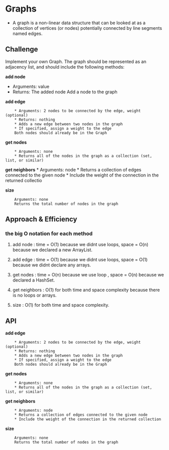 # Graphs

* A graph is a non-linear data structure that can be looked at as a collection of vertices (or nodes) potentially connected by line segments named edges.


## Challenge
<!-- Description of the challenge -->
Implement your own Graph. The graph should be represented as an adjacency list, and should include the following methods:

**add node**

* Arguments: value
* Returns: The added node
Add a node to the graph

**add edge**

        * Arguments: 2 nodes to be connected by the edge, weight (optional)
        * Returns: nothing
        * Adds a new edge between two nodes in the graph
        * If specified, assign a weight to the edge
        Both nodes should already be in the Graph 

**get nodes**

        * Arguments: none
        * Returns all of the nodes in the graph as a collection (set, list, or similar)

**get neighbors**
        * Arguments: node
        * Returns a collection of edges connected to the given node
        * Include the weight of the connection in the returned collectio

**size**

        Arguments: none
        Returns the total number of nodes in the graph



## Approach & Efficiency

### the big O notation for each method

1. add node : time = O(1) because we didnt use loops, space = O(n) because we declared a new ArrayList.

2. add edge : time = O(1) because we didnt use loops, space = O(1) because we didnt declare any arrays.

3. get nodes : time = O(n) because we use loop , space = O(n) because we declared a HashSet.

4. get neighbors : O(1) for both time and space complexity because there is no loops or arrays.
 
5. size : O(1) for both time and space complexity.


## API

**add edge**

        * Arguments: 2 nodes to be connected by the edge, weight (optional)
        * Returns: nothing
        * Adds a new edge between two nodes in the graph
        * If specified, assign a weight to the edge
        Both nodes should already be in the Graph

**get nodes**

        * Arguments: none
        * Returns all of the nodes in the graph as a collection (set, list, or similar)

**get neighbors**

        * Arguments: node
        * Returns a collection of edges connected to the given node
        * Include the weight of the connection in the returned collection

**size**

        Arguments: none
        Returns the total number of nodes in the graph